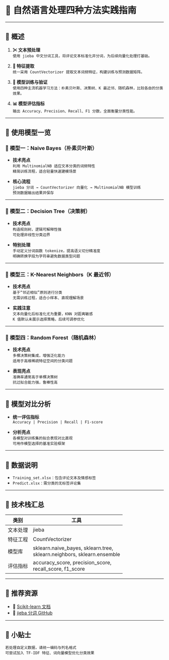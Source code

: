 # 🧠 自然语言处理四种方法实践指南

---

## 🌟 概述
1. **✂ 文本预处理**  
   ```使用 jieba 中文分词工具，将评论文本标准化并分词，为后续向量化处理打基础。```
   
2. **🔢 特征提取**  
   ```统一采用 CountVectorizer 提取文本词频特征，构建训练与预测数据矩阵。```
   
3. **🧪 模型训练与验证**  
   ```使用四种主流机器学习方法：朴素贝叶斯、决策树、K 最近邻、随机森林，比较各自的分类效果。```
   
4. **📊 模型评估指标**  
   ```输出 Accuracy、Precision、Recall、F1 分数，全面衡量分类性能。```

---

## 🧰 使用模型一览
### 📗 模型一：Naive Bayes（朴素贝叶斯）
- **技术亮点**  
  ```利用 MultinomialNB 适应文本分类的词频特性```  
  ```精简训练流程，适合轻量快速建模场景```
  
- **核心流程**  
  ```jieba 分词 → CountVectorizer 向量化 → MultinomialNB 模型训练```  
  ```预测数据输出结果并保存```

---

### 🌲 模型二：Decision Tree（决策树）
- **技术亮点**  
  ```构造规则树，逻辑可解释性强```  
  ```可处理非线性分类边界```
  
- **特别处理**  
  ```手动定义分词函数 tokenize，提高语义切分精准度```  
  ```明确转换字段为字符串避免数据类型问题```

---

### 🧭 模型三：K-Nearest Neighbors（K 最近邻）
- **技术亮点**  
  ```基于“邻近相似”原则进行分类```  
  ```无需训练过程，适合小样本、直观理解场景```
  
- **实践注意**  
  ```文本向量化后标准化尤为重要，KNN 对距离敏感```  
  ```K 值默认未展示选择策略，后续可调参优化```

---

### 🌳 模型四：Random Forest（随机森林）
- **技术亮点**  
  ```多棵决策树集成，增强泛化能力```  
  ```适用于高维稀疏特征空间的分类问题```
  
- **表现亮点**  
  ```准确率通常高于单棵决策树```  
  ```抗过拟合能力强，鲁棒性高```

---

## 🔁 模型对比分析
- **统一评估指标**  
  ```Accuracy | Precision | Recall | F1-score```
  
- **分析亮点**  
  ```各模型对训练集的拟合表现对比直观```  
  ```可用作模型选择的基准实验框架```

---

## 📂 数据说明
- ```Training_set.xlsx：包含评论文本及情感标签```
- ```Predict.xlsx：需分类的无标签评论集```

---

## 🧪 技术栈汇总
| 类别       | 工具                                      |
|------------|------------------------------------------|
| 文本处理   | jieba                                    |
| 特征工程   | CountVectorizer                          |
| 模型库     | sklearn.naive_bayes, sklearn.tree,<br>sklearn.neighbors, sklearn.ensemble |
| 评估指标   | accuracy_score, precision_score,<br>recall_score, f1_score |

---

## 🔗 推荐资源
- 📘 [Scikit-learn 文档](https://scikit-learn.org/stable/documentation.html)
- 🧠 [jieba 分词 GitHub](https://github.com/fxsjy/jieba)

---

## 📌 小贴士
```若处理自定义数据，请统一编码与列名格式```  
```可尝试加入 TF-IDF 特征、词向量模型优化分类效果```
